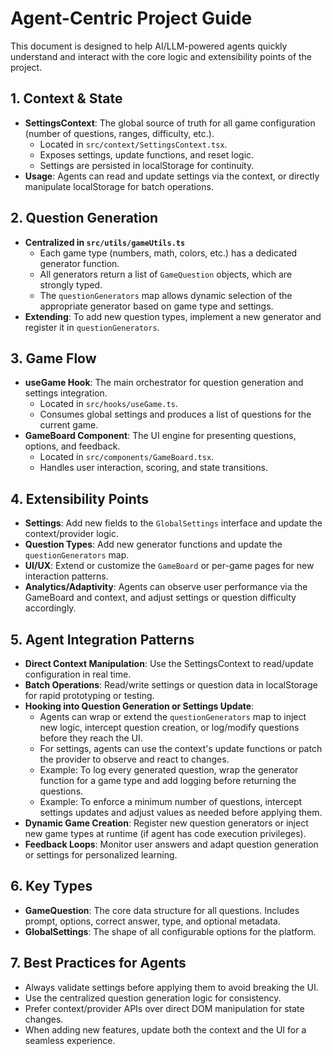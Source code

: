 # Agent-Centric Project Guide

This document is designed to help AI/LLM-powered agents quickly understand and interact with the core logic and extensibility points of the project.

## 1. Context & State
- **SettingsContext**: The global source of truth for all game configuration (number of questions, ranges, difficulty, etc.).
  - Located in `src/context/SettingsContext.tsx`.
  - Exposes settings, update functions, and reset logic.
  - Settings are persisted in localStorage for continuity.
- **Usage**: Agents can read and update settings via the context, or directly manipulate localStorage for batch operations.

## 2. Question Generation
- **Centralized in `src/utils/gameUtils.ts`**
  - Each game type (numbers, math, colors, etc.) has a dedicated generator function.
  - All generators return a list of `GameQuestion` objects, which are strongly typed.
  - The `questionGenerators` map allows dynamic selection of the appropriate generator based on game type and settings.
- **Extending**: To add new question types, implement a new generator and register it in `questionGenerators`.

## 3. Game Flow
- **useGame Hook**: The main orchestrator for question generation and settings integration.
  - Located in `src/hooks/useGame.ts`.
  - Consumes global settings and produces a list of questions for the current game.
- **GameBoard Component**: The UI engine for presenting questions, options, and feedback.
  - Located in `src/components/GameBoard.tsx`.
  - Handles user interaction, scoring, and state transitions.

## 4. Extensibility Points
- **Settings**: Add new fields to the `GlobalSettings` interface and update the context/provider logic.
- **Question Types**: Add new generator functions and update the `questionGenerators` map.
- **UI/UX**: Extend or customize the `GameBoard` or per-game pages for new interaction patterns.
- **Analytics/Adaptivity**: Agents can observe user performance via the GameBoard and context, and adjust settings or question difficulty accordingly.

## 5. Agent Integration Patterns
- **Direct Context Manipulation**: Use the SettingsContext to read/update configuration in real time.
- **Batch Operations**: Read/write settings or question data in localStorage for rapid prototyping or testing.
- **Hooking into Question Generation or Settings Update**: 
  - Agents can wrap or extend the `questionGenerators` map to inject new logic, intercept question creation, or log/modify questions before they reach the UI.
  - For settings, agents can use the context's update functions or patch the provider to observe and react to changes.
  - Example: To log every generated question, wrap the generator function for a game type and add logging before returning the questions.
  - Example: To enforce a minimum number of questions, intercept settings updates and adjust values as needed before applying them.
- **Dynamic Game Creation**: Register new question generators or inject new game types at runtime (if agent has code execution privileges).
- **Feedback Loops**: Monitor user answers and adapt question generation or settings for personalized learning.

## 6. Key Types
- **GameQuestion**: The core data structure for all questions. Includes prompt, options, correct answer, type, and optional metadata.
- **GlobalSettings**: The shape of all configurable options for the platform.

## 7. Best Practices for Agents
- Always validate settings before applying them to avoid breaking the UI.
- Use the centralized question generation logic for consistency.
- Prefer context/provider APIs over direct DOM manipulation for state changes.
- When adding new features, update both the context and the UI for a seamless experience. 